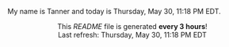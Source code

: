 My name is Tanner and today is Thursday, May 30, 11:18 PM EDT.

<p align="center">This <i>README</i> file is generated <b>every 3 hours</b>!</br>Last refresh: Thursday, May 30, 11:18 PM EDT<br /></p>
